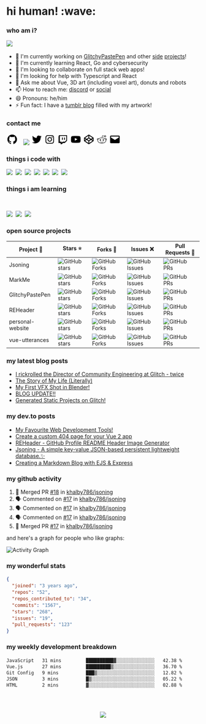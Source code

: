
<h1>hi human! :wave:</h1>

<h3>who am i?</h3>

<img src="https://raw.githubusercontent.com/khalby786/khalby786/master/GitHub%20header.png">

 - 🔭 I'm currently working on [GlitchyPastePen](https://github.com/khalby786/GlitchyPastePen.v2) and other [side](https://github.com/khalby786/MarkMe) [projects](https://github.com/khalby786/smallurll)!
 - 🌱 I'm currently learning React, Go and cybersecurity
 - 👯 I'm looking to collaborate on full stack web apps!
 - 🤔 I'm looking for help with Typescript and React
 - 💬 Ask me about Vue, 3D art (including voxel art), donuts and robots
 - 📫 How to reach me: [discord](https://discord.bio/p/khalby786) or [social](#social)
 - 😄 Pronouns: he/him
 - ⚡ Fun fact: I have a [tumblr blog](https://art.khaleelgibran.com) filled with my artwork!

<h3 id="social">contact me</h3>

<a href="//github.com/khalby786"><img src="https://raw.githubusercontent.com/Automattic/social-logos/master/svg-min/github.svg" width="30px" style="width: 30px;margin-right: 10px;" /></a>
<a href="//glitch.com/@khalby786"><img src="https://khaleelgibran.com/GlitchIcon_Solid_Black.png" width="30px" /></a>
<a href="//twitter.com/khalby786"><img src="https://raw.githubusercontent.com/Automattic/social-logos/master/svg-min/twitter-alt.svg" width="30px" /></a>
<a href="//instagram.com/khalby786"><img src="https://raw.githubusercontent.com/Automattic/social-logos/master/svg-min/instagram.svg" width="30px" /></a>
<a href="//twitch.tv/khalby786"><img src="https://raw.githubusercontent.com/Automattic/social-logos/master/svg-min/twitch.svg" width="30px" /></a>
<a href="https://www.youtube.com/channel/UCrpLyU8D2wajlTae6qZx_eQ"><img src="https://raw.githubusercontent.com/Automattic/social-logos/master/svg-min/youtube.svg" width="30px" /></a>
<a href="//codepen.io/khalby786"><img src="https://raw.githubusercontent.com/Automattic/social-logos/master/svg-min/codepen.svg" width="30px" /></a>
<a href="//reddit.com/u/khalby786"><img src="https://raw.githubusercontent.com/Automattic/social-logos/master/svg-min/reddit.svg" width="30px" /></a>
<a href="mailto:hello@khaleelgibran.com"><img src="https://raw.githubusercontent.com/Automattic/social-logos/master/svg-min/mail.svg" width="30px" /></a>

<h3>things i code with</h3>

<span><img src="https://cdn.jsdelivr.net/gh/devicons/devicon@latest/icons/html5/html5-plain.svg" width="30px"></span>&nbsp;
<span><img src="https://cdn.jsdelivr.net/gh/devicons/devicon@latest/icons/css3/css3-plain.svg" width="30px"></span>&nbsp;
<span><img src="https://cdn.jsdelivr.net/gh/devicons/devicon@latest/icons/javascript/javascript-original.svg" width="30px"></span>&nbsp;
<span><img src="https://cdn.jsdelivr.net/gh/devicons/devicon@latest/icons/nodejs/nodejs-plain.svg" width="30px"></span>&nbsp;
<span><img src="https://cdn.jsdelivr.net/gh/devicons/devicon@latest/icons/vuejs/vuejs-original.svg" width="30px"></span>&nbsp;
<span><img src="https://cdn.jsdelivr.net/gh/devicons/devicon@latest/icons/git/git-original.svg" width="30px"></span>&nbsp;
<span><img src="https://cdn.jsdelivr.net/gh/devicons/devicon@latest/icons/mongodb/mongodb-original.svg" width="30px"></span>


<h3>things i am learning </h3>

<br>

<span><img src="https://cdn.jsdelivr.net/gh/devicons/devicon@latest/icons/typescript/typescript-original.svg" width="30px"></span>&nbsp;
<span><img src="https://cdn.jsdelivr.net/gh/devicons/devicon@latest/icons/react/react-original.svg" width="30px"></span>&nbsp;
<span><img src="https://cdn.jsdelivr.net/gh/devicons/devicon@latest/icons/go/go-original.svg" width="30px"></span>

<h3>open source projects</h3>


| Project  🚧 | Stars :star: | Forks 🍴 | Issues ❌ | Pull Requests 🌿 |
|---------|-------|-------|--------|---------------|
| Jsoning | ![GitHub stars](https://img.shields.io/github/stars/khalby786/jsoning?style=for-the-badge) | ![GitHub Forks](https://img.shields.io/github/forks/khalby786/jsoning?style=for-the-badge) | ![GitHub Issues](https://img.shields.io/github/issues/khalby786/jsoning?style=for-the-badge) | ![GitHub PRs](https://img.shields.io/github/issues-pr/khalby786/jsoning?style=for-the-badge) |
| MarkMe | ![GitHub stars](https://img.shields.io/github/stars/khalby786/markme?style=for-the-badge) | ![GitHub Forks](https://img.shields.io/github/forks/khalby786/markme?style=for-the-badge) | ![GitHub Issues](https://img.shields.io/github/issues/khalby786/markme?style=for-the-badge) | ![GitHub PRs](https://img.shields.io/github/issues-pr/khalby786/markme?style=for-the-badge) |
| GlitchyPastePen | ![GitHub stars](https://img.shields.io/github/stars/khalby786/GlitchyPastePen?style=for-the-badge) | ![GitHub Forks](https://img.shields.io/github/forks/khalby786/GlitchyPastePen?style=for-the-badge) | ![GitHub Issues](https://img.shields.io/github/issues/khalby786/GlitchyPastePen?style=for-the-badge) | ![GitHub PRs](https://img.shields.io/github/issues-pr/khalby786/GlitchyPastePen?style=for-the-badge) |
| REHeader | ![GitHub stars](https://img.shields.io/github/stars/khalby786/REHeader?style=for-the-badge) | ![GitHub Forks](https://img.shields.io/github/forks/khalby786/jsoning?style=for-the-badge) | ![GitHub Issues](https://img.shields.io/github/issues/khalby786/REHeader?style=for-the-badge) | ![GitHub PRs](https://img.shields.io/github/issues-pr/khalby786/REHeader?style=for-the-badge) |
| personal-website | ![GitHub stars](https://img.shields.io/github/stars/khalby786/personal-website?style=for-the-badge) | ![GitHub Forks](https://img.shields.io/github/forks/khalby786/personal-website?style=for-the-badge) | ![GitHub Issues](https://img.shields.io/github/issues/khalby786/personal-website?style=for-the-badge) | ![GitHub PRs](https://img.shields.io/github/issues-pr/khalby786/personal-website?style=for-the-badge) |
| vue-utterances | ![GitHub stars](https://img.shields.io/github/stars/khalby786/vue-utterances?style=for-the-badge) | ![GitHub Forks](https://img.shields.io/github/forks/khalby786/vue-utterances?style=for-the-badge) | ![GitHub Issues](https://img.shields.io/github/issues/khalby786/vue-utterances?style=for-the-badge) | ![GitHub PRs](https://img.shields.io/github/issues-pr/khalby786/vue-utterances?style=for-the-badge) |

<h3>my latest blog posts</h3>

<!--START_SECTION:feed-->
* [I rickrolled the Director of Community Engineering at Glitch - twice](https:&#x2F;&#x2F;blog.khaleelgibran.com&#x2F;post&#x2F;i-rickrolled-jenn-schiffer)
* [The Story of My Life (Literally)](https:&#x2F;&#x2F;blog.khaleelgibran.com&#x2F;post&#x2F;the-story-of-my-life)
* [My First VFX Shot in Blender!](https:&#x2F;&#x2F;blog.khaleelgibran.com&#x2F;post&#x2F;my-first-vfx-shot-blender)
* [BLOG UPDATE!!](https:&#x2F;&#x2F;blog.khaleelgibran.com&#x2F;post&#x2F;blog-update)
* [Generated Static Projects on Glitch!](https:&#x2F;&#x2F;blog.khaleelgibran.com&#x2F;post&#x2F;generated-static-glitch)
<!--END_SECTION:feed-->

<h3>my dev.to posts</h3>

<!-- BLOG-POST-LIST:START -->
- [My Favourite Web Development Tools!](https://dev.to/khalby786/my-favourite-web-development-tools-16af)
- [Create a custom 404 page for your Vue 2 app](https://dev.to/khalby786/create-a-custom-404-page-for-your-vue-app-1d0a)
- [REHeader - GitHub Profile README Header Image Generator](https://dev.to/khalby786/reheader-github-profile-readme-header-image-generator-45pe)
- [Jsoning - A simple key-value JSON-based persistent lightweight database.✨](https://dev.to/khalby786/jsoning-a-simple-key-value-json-based-persistent-lightweight-database-51c0)
- [Creating a Markdown Blog with EJS & Express](https://dev.to/khalby786/creating-a-markdown-blog-with-ejs-express-j40)
<!-- BLOG-POST-LIST:END -->

<h3>my github activity</h3>

<!--START_SECTION:activity-->
1. 🎉 Merged PR [#18](https://github.com/khalby786/jsoning/pull/18) in [khalby786/jsoning](https://github.com/khalby786/jsoning)
2. 🗣 Commented on [#17](https://github.com/khalby786/jsoning/issues/17) in [khalby786/jsoning](https://github.com/khalby786/jsoning)
3. 🗣 Commented on [#17](https://github.com/khalby786/jsoning/issues/17) in [khalby786/jsoning](https://github.com/khalby786/jsoning)
4. 🗣 Commented on [#17](https://github.com/khalby786/jsoning/issues/17) in [khalby786/jsoning](https://github.com/khalby786/jsoning)
5. 🎉 Merged PR [#17](https://github.com/khalby786/jsoning/pull/17) in [khalby786/jsoning](https://github.com/khalby786/jsoning)
<!--END_SECTION:activity-->

and here's a graph for people who like graphs: 

![Activity Graph](https://activity-graph.herokuapp.com/graph?username=khalby786&theme=github)

<h3>my wonderful stats</h3>

```json
{
  "joined": "3 years ago",
  "repos": "52",
  "repos_contributed_to": "34",
  "commits": "1567",
  "stars": "268",
  "issues": "19",
  "pull_requests": "123"
}
```

<h3>my weekly development breakdown</h3>

<!--START_SECTION:waka-->
```text
JavaScript   31 mins         ██████████▓░░░░░░░░░░░░░░   42.38 % 
Vue.js       27 mins         █████████▒░░░░░░░░░░░░░░░   36.70 % 
Git Config   9 mins          ███▒░░░░░░░░░░░░░░░░░░░░░   12.82 % 
JSON         3 mins          █▒░░░░░░░░░░░░░░░░░░░░░░░   05.22 % 
HTML         2 mins          ▓░░░░░░░░░░░░░░░░░░░░░░░░   02.88 % 
```
<!--END_SECTION:waka-->

<br><br>

<div align="center">
  <img src="https://github-profile-trophy.vercel.app/?username=khalby786&column=7&theme=onedark" />
</div>
